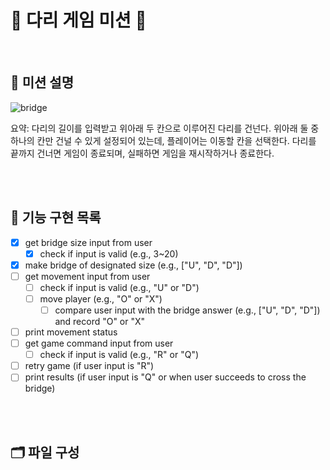 # **🌁 다리 게임 미션 🌉**

<br/>

## **🏁 미션 설명**
![bridge](https://images.fineartamerica.com/images-medium-large-5/crescent-city-connection-twin-bridges-evgeny-vasenev.jpg)

요약: 다리의 길이를 입력받고 위아래 두 칸으로 이루어진 다리를 건넌다. 위아래 둘 중 하나의 칸만 건널 수 있게 설정되어 있는데, 플레이어는 이동할 칸을 선택한다. 다리를 끝까지 건너면 게임이 종료되며, 실패하면 게임을 재시작하거나 종료한다.

<br/>
<br/>

## **📝 기능 구현 목록** ##
- [x] get bridge size input from user
    - [x] check if input is valid (e.g., 3~20)
- [x] make bridge of designated size (e.g., ["U", "D", "D"])
- [ ] get movement input from user
    - [ ] check if input is valid (e.g., "U" or "D")
    - [ ] move player (e.g., "O" or "X")
        - [ ] compare user input with the bridge answer (e.g., ["U", "D", "D"]) and record "O" or "X"
- [ ] print movement status
- [ ] get game command input from user
    - [ ] check if input is valid (e.g., "R" or "Q")
- [ ] retry game (if user input is "R")
- [ ] print results (if user input is "Q" or when user succeeds to cross the bridge)

<br/>
<br/>

## **🗂️ 파일 구성**
